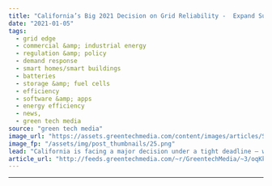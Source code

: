 ```yaml
---
title: "California’s Big 2021 Decision on Grid Reliability -  Expand Supply or Manage Demand?"
date: "2021-01-05"
tags: 
  - grid edge
  - commercial &amp; industrial energy
  - regulation &amp; policy
  - demand response
  - smart homes/smart buildings
  - batteries
  - storage &amp; fuel cells
  - efficiency
  - software &amp; apps
  - energy efficiency
  - news,
  - green tech media
source: "green tech media"
image_url: "https://assets.greentechmedia.com/content/images/articles/Southern_California_Community_Shutterstock_XL.jpg"
image_fp: "/assets/img/post_thumbnails/25.png"
lead: "California is facing a major decision under a tight deadline — whether it should push for large-scale power plants and batteries to prevent a repeat of its August 2020 rolling blackouts this coming summer or turn to behind-the-meter resources such as ..."
article_url: "http://feeds.greentechmedia.com/~r/GreentechMedia/~3/oqKkgk7zIAk/californias-big-decision-for-2021-grid-reliability-go-big-on-supply-or-expand-demand"
---
```


---
